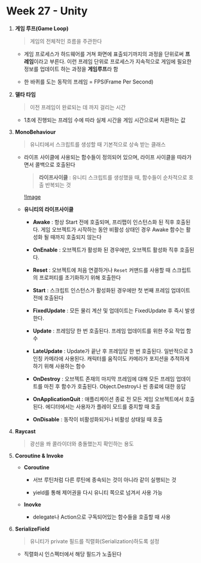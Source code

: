 # Week 27 - Unity

1. **게임 루프(Game Loop)**

    > 게임의 전체적인 흐름을 주관한다

    - 게임 프로세스가 하드웨어를 거쳐 화면에 표출되기까지의 과정을 단위로써 **프레임**이라고 부른다. 이런 프레임 단위로 프로세스가 지속적으로 게임에 필요한 정보를 업데이트 하는 과정을 **게임루프**라 함

    - 한 바퀴를 도는 동작의 프레임 = FPS(Frame Per Second)

2. **델타 타임**

    > 이전 프레임이 완료되는 데 까지 걸리는 시간

    - 1초에 진행되는 프레임 수에 따라 실제 시간을 게임 시간으로써 치환하는 값


3. **MonoBehaviour**

    > 유니티에서 스크립트를 생성할 때 기본적으로 상속 받는 클래스

    - 라이프 사이클에 사용되는 함수들이 정의되어 있으며, 라이프 사이클을 따라가면서 콜백으로 호출된다

        > **라이프사이클** : 유니티 스크립트를 생성했을 때, 함수들이 순차적으로 호출 반복되는 것

        [!Image](https://docs.unity3d.com/kr/2019.4/uploads/Main/monobehaviour_flowchart.svg)

    - **유니티의 라이프사이클**

        - **Awake** : 항상 Start 전에 호출되며, 프리팹이 인스턴스화 된 직후 호출된다. 게임 오브젝트가 시작하는 동안 비활성 상태인 경우 Awake 함수는 활성화 될 때까지 호출되지 않는다

        - **OnEnable** : 오브젝트가 활성화 된 경우에만, 오브젝트 활성화 직후 호출된다.

        - **Reset** : 오브젝트에 처음 연결하거나 `Reset` 커맨드를 사용할 때 스크립트의 프로퍼티를 초기화하기 위해 호출한다

        - **Start** : 스크립트 인스턴스가 활성화된 경우에만 첫 번째 프레임 업데이트 전에 호출된다

        - **FixedUpdate** : 모든 물리 계산 및 업데이트는 FixedUpdate 후 즉시 발생한다.

        - **Update** : 프레임당 한 번 호출된다. 프레임 업데이트를 위한 주요 작업 함수

        - **LateUpdate** : Update가 끝난 후 프레임당 한 번 호출된다. 일반적으로 3인칭 카메라에 사용된다. 캐릭터를 움직이도 카메라가 포지션을 추적하게 하기 위해 사용하는 함수

        - **OnDestroy** : 오브젝트 존재의 마지막 프레임에 대해 모든 프레임 업데이트를 마친 후 함수가 호출된다. Object.Destroy나 씬 종료에 대한 응답

        - **OnApplicationQuit** : 애플리케이션 종료 전 모든 게임 오브젝트에서 호출된다. 에디터에서는 사용자가 플레이 모드를 중지할 때 호출

        - **OnDisable** : 동작이 비활성화되거나 비활성 상태일 때 호출


4. **Raycast**

    > 광선을 쏴 콜라이더와 충돌했는지 확인하는 용도


5. **Coroutine & Invoke**

    - **Coroutine**

        - 서브 루틴처럼 다른 루틴에 종속되는 것이 아니라 같이 실행되는 것

        - yield를 통해 제어권을 다시 유니티 쪽으로 넘겨서 사용 가능

    - **Inovke**

        - delegate나 Action으로 구독되어있는 함수들을 호출할 때 사용


6. **SerializeField**

    > 유니티가 private 필드를 직렬화(Serialization)하도록 설정

    - 직렬화시 인스펙터에서 해당 필드가 노출된다
